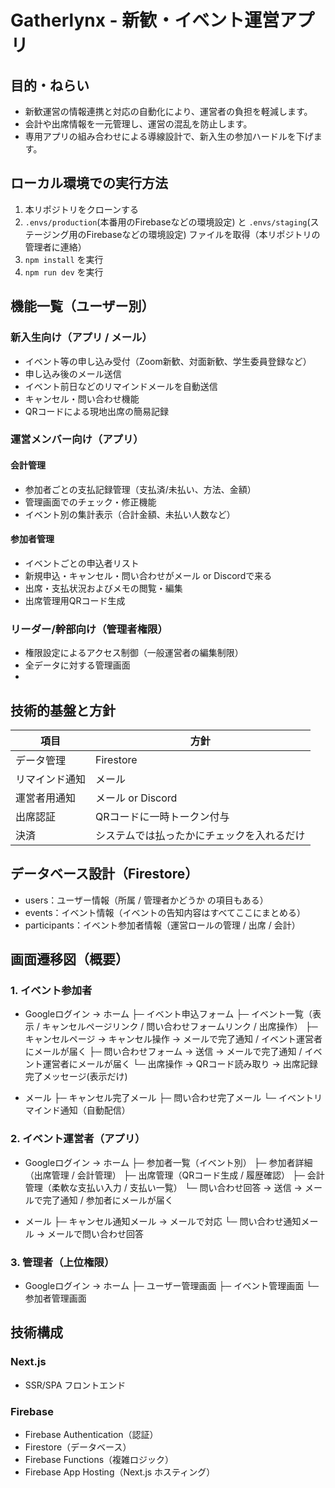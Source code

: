 # Gatherlynx - 新歓・イベント運営アプリ

## 目的・ねらい

- 新歓運営の情報連携と対応の自動化により、運営者の負担を軽減します。 
- 会計や出席情報を一元管理し、運営の混乱を防止します。 
- 専用アプリの組み合わせによる導線設計で、新入生の参加ハードルを下げます。 

## ローカル環境での実行方法

1. 本リポジトリをクローンする
2. `.envs/production`(本番用のFirebaseなどの環境設定) と `.envs/staging`(ステージング用のFirebaseなどの環境設定) ファイルを取得（本リポジトリの管理者に連絡）
3. `npm install` を実行
4. `npm run dev` を実行

## 機能一覧（ユーザー別）

### 新入生向け（アプリ / メール）

- イベント等の申し込み受付（Zoom新歓、対面新歓、学生委員登録など） 
- 申し込み後のメール送信
- イベント前日などのリマインドメールを自動送信 
- キャンセル・問い合わせ機能
- QRコードによる現地出席の簡易記録

### 運営メンバー向け（アプリ）

#### 会計管理

- 参加者ごとの支払記録管理（支払済/未払い、方法、金額） 
- 管理画面でのチェック・修正機能 
- イベント別の集計表示（合計金額、未払い人数など）

#### 参加者管理

- イベントごとの申込者リスト 
- 新規申込・キャンセル・問い合わせがメール or Discordで来る
- 出席・支払状況およびメモの閲覧・編集 
- 出席管理用QRコード生成

### リーダー/幹部向け（管理者権限）

- 権限設定によるアクセス制御（一般運営者の編集制限） 
- 全データに対する管理画面
- 
## 技術的基盤と方針

|項目|方針|
|----|---|
|データ管理|Firestore|
|リマインド通知|メール|
|運営者用通知|メール or Discord|
|出席認証|QRコードに一時トークン付与|
|決済|システムでは払ったかにチェックを入れるだけ|

## データベース設計（Firestore）

- users：ユーザー情報（所属 / 管理者かどうか の項目もある）
- events：イベント情報（イベントの告知内容はすべてここにまとめる）
- participants：イベント参加者情報（運営ロールの管理 / 出席 / 会計）

## 画面遷移図（概要）

### 1. イベント参加者

- Googleログイン → ホーム
 ├─ イベント申込フォーム
 ├─ イベント一覧（表示 / キャンセルページリンク / 問い合わせフォームリンク / 出席操作） 
 ├─ キャンセルページ → キャンセル操作 → メールで完了通知 / イベント運営者にメールが届く
 ├─ 問い合わせフォーム → 送信 → メールで完了通知 / イベント運営者にメールが届く
 └─ 出席操作 → QRコード読み取り → 出席記録完了メッセージ(表示だけ)

- メール
 ├─ キャンセル完了メール
 ├─ 問い合わせ完了メール
 └─ イベントリマインド通知（自動配信）


### 2. イベント運営者（アプリ）

- Googleログイン → ホーム 
 ├─ 参加者一覧（イベント別） 
 ├─ 参加者詳細（出席管理 / 会計管理） 
 ├─ 出席管理（QRコード生成 / 履歴確認）
 ├─ 会計管理（柔軟な支払い入力 / 支払い一覧） 
 └─ 問い合わせ回答 → 送信 → メールで完了通知 / 参加者にメールが届く

- メール
 ├─ キャンセル通知メール → メールで対応
 └─  問い合わせ通知メール → メールで問い合わせ回答

### 3. 管理者（上位権限）

- Googleログイン → ホーム
 ├─ ユーザー管理画面
 ├─ イベント管理画面
 └─  参加者管理画面

## 技術構成

### Next.js
 - SSR/SPA フロントエンド 

### Firebase
 - Firebase Authentication（認証） 
 - Firestore（データベース） 
 - Firebase Functions（複雑ロジック） 
 - Firebase App Hosting（Next.js ホスティング） 

